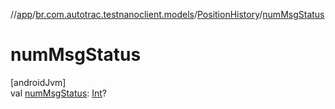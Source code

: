 //[app](../../../index.md)/[br.com.autotrac.testnanoclient.models](../index.md)/[PositionHistory](index.md)/[numMsgStatus](num-msg-status.md)

# numMsgStatus

[androidJvm]\
val [numMsgStatus](num-msg-status.md): [Int](https://kotlinlang.org/api/latest/jvm/stdlib/kotlin/-int/index.html)?

